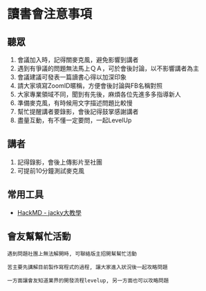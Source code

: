 # 讀書會注意事項

## 聽眾

1. 會議加入時，記得關麥克風，避免影響到講者
2. 遇到有爭議的問題無法馬上ＱＡ，可於會後討論，以不影響講者為主
3. 會議建議可發表一篇讀書心得以加深印象
4. 請大家填寫ZoomID暱稱，方便會後討論與FB名稱對照
5. 大家專業領域不同，聞到有先後，麻煩各位先進多多指導新人
6. 準備麥克風，有時候用文字描述問題比較慢
7. 幫忙提醒講者要錄影，會後記得鼓掌感謝講者
8. 盡量互動，有不懂一定要問，一起LevelUp

## 講者

1. 記得錄影，會後上傳影片至社團
2. 可提前10分鐘測試麥克風

## 常用工具

- [HackMD - jacky大教學](https://www.youtube.com/watch?v=8maKJ6CJ9no)

## 會友幫幫忙活動

```
遇到問題社團上無法解開時, 可聯絡版主招開幫幫忙活動

苦主要先講解目前製作寫程式的過程, 讓大家進入狀況後一起攻略問題

一方面讓會友知道業界的開發流程levelup, 另一方面也可以攻略問題
```
